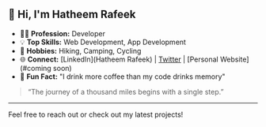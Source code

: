 ## 👋 Hi, I'm Hatheem Rafeek

- 🧑‍💻 **Profession:** Developer  
- 💡 **Top Skills:** Web Development, App Development  
- 🌟 **Hobbies:** Hiking, Camping, Cycling  
- 🌐 **Connect:** [LinkedIn](Hatheem Rafeek) | [Twitter](hatheem_r) | [Personal Website](#coming soon)  
- 💬 **Fun Fact:** "I drink more coffee than my code drinks memory"  

> “The journey of a thousand miles begins with a single step.”  

---

Feel free to reach out or check out my latest projects!
